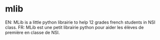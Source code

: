 # mlib
EN: MLib is a little python librairie to help 12 grades french students in NSI class. FR: MLib est une petit librairie python pour aider les élèves de première en classe de NSI.
